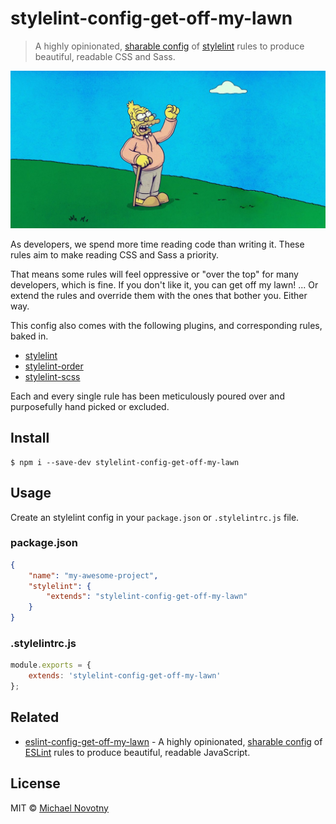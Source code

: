 # stylelint-config-get-off-my-lawn

> A highly opinionated, [sharable config](https://github.com/stylelint/stylelint/blob/master/docs/user-guide/configuration.md#extends) of [stylelint](http://stylelint.io) rules to produce beautiful, readable CSS and Sass.

![stylelint-config-get-off-my-lawn](.github/logo.jpg)

As developers, we spend more time reading code than writing it. These rules aim to make reading CSS and Sass a priority.

That means some rules will feel oppressive or "over the top" for many developers, which is fine. If you don't like it, you can get off my lawn! ... Or extend the rules and override them with the ones that bother you. Either way.

This config also comes with the following plugins, and corresponding rules, baked in.

-   [stylelint](https://www.npmjs.com/package/stylelint)
-   [stylelint-order](https://www.npmjs.com/package/stylelint-order)
-   [stylelint-scss](https://www.npmjs.com/package/stylelint-scss)

Each and every single rule has been meticulously poured over and purposefully hand picked or excluded.

## Install

```
$ npm i --save-dev stylelint-config-get-off-my-lawn
```

## Usage

Create an stylelint config in your `package.json` or `.stylelintrc.js` file.

### package.json

```json
{
    "name": "my-awesome-project",
    "stylelint": {
        "extends": "stylelint-config-get-off-my-lawn"
    }
}
```

### .stylelintrc.js

```js
module.exports = {
    extends: 'stylelint-config-get-off-my-lawn'
};
```

## Related

-   [eslint-config-get-off-my-lawn](https://www.npmjs.com/package/eslint-config-get-off-my-lawn) - A highly opinionated, [sharable config](http://eslint.org/docs/developer-guide/shareable-configs.html) of [ESLint](http://eslint.org) rules to produce beautiful, readable JavaScript.

## License

MIT © [Michael Novotny](http://manovotny.com)
